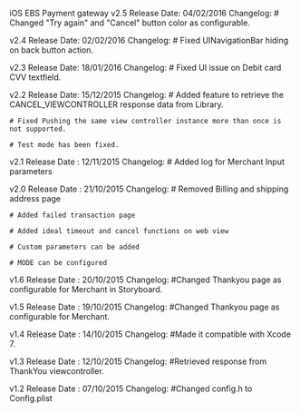 iOS EBS Payment gateway
v2.5
Release Date: 04/02/2016
Changelog:
        # Changed "Try again" and "Cancel" button color as configurable.

v2.4
Release Date: 02/02/2016
Changelog:
       # Fixed UINavigationBar hiding on back button action.

v2.3
Release Date: 18/01/2016
Changelog:
        # Fixed UI issue on Debit card CVV textfield.

v2.2
Release Date: 15/12/2015
Changelog:
	# Added feature to retrieve the CANCEL_VIEWCONTROLLER response data from Library.

	# Fixed Pushing the same view controller instance more than once is not supported.

	# Test mode has been fixed.

v2.1
Release Date : 12/11/2015
Changelog:
	#  Added log for Merchant Input parameters
	

v2.0
Release Date : 21/10/2015
Changelog:
	# Removed Billing and shipping address page
	
	# Added failed transaction page
	
	# Added ideal timeout and cancel functions on web view
	
	# Custom parameters can be added 
	
	# MODE can be configured


v1.6
Release Date : 20/10/2015
Changelog:
	#Changed Thankyou page as configurable for Merchant in Storyboard.

v1.5
Release Date : 19/10/2015
Changelog:
	#Changed Thankyou page as configurable for Merchant.


v1.4
Release Date : 14/10/2015
Changelog:
	#Made it compatible with Xcode 7.

v1.3
Release Date : 12/10/2015
Changelog:
	#Retrieved response from ThankYou viewcontroller.

v1.2
Release Date : 07/10/2015
Changelog:
	#Changed config.h to Config.plist

